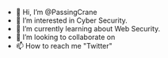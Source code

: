 - 👋 Hi, I’m @PassingCrane
- 👀 I’m interested in Cyber Security.
- 🌱 I’m currently learning about Web Security.
- 💞️ I’m looking to collaborate on 
- 📫 How to reach me "Twitter"

<!---
PassingCrane/PassingCrane is a ✨ special ✨ repository because its `README.md` (this file) appears on your GitHub profile.
You can click the Preview link to take a look at your changes.
--->
